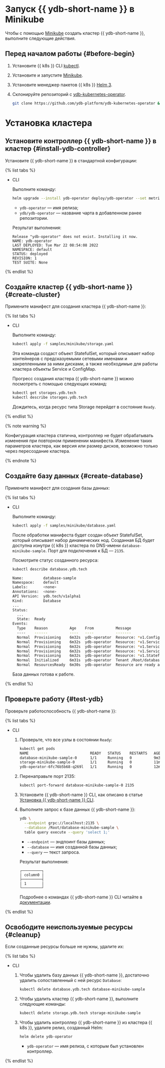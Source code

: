 # Запуск {{ ydb-short-name }} в Minikube


Чтобы с помощью [Minikube](https://kubernetes.io/ru/docs/tasks/tools/install-minikube/) создать кластер {{ ydb-short-name }}, выполните следующие действия.

## Перед началом работы {#before-begin}

1. Установите {{ k8s }} CLI [kubectl](https://kubernetes.io/docs/tasks/tools/install-kubectl).
1. Установите и запустите [Minikube](https://kubernetes.io/ru/docs/tasks/tools/install-minikube/).
1. Установите менеджер пакетов {{ k8s }} [Нelm 3](https://helm.sh/docs/intro/install/).
1. Склонируйте репозиторий с [ydb-kubernetes-operator](https://github.com/ydb-platform/ydb-kubernetes-operator).

      ```bash
      git clone https://github.com/ydb-platform/ydb-kubernetes-operator && cd ydb-kubernetes-operator
      ```

# Установка кластера

## Установите контроллер {{ ydb-short-name }} в кластер {#install-ydb-controller}

Установите {{ ydb-short-name }} в стандартной конфигурации:

{% list tabs %}

- CLI

  Выполните команду:

  ```bash
  helm upgrade --install ydb-operator deploy/ydb-operator --set metrics.enabled=false
  ```

  * `ydb-operator` — имя релиза;
  * `ydb/ydb-operator` — название чарта в добавленном ранее репозитории.

  Результат выполнения:

  ```text
  Release "ydb-operator" does not exist. Installing it now.
  NAME: ydb-operator
  LAST DEPLOYED: Tue Mar 22 08:54:08 2022
  NAMESPACE: default
  STATUS: deployed
  REVISION: 1
  TEST SUITE: None
  ```

{% endlist %}

## Создайте кластер {{ ydb-short-name }} {#create-cluster}

Примените манифест для создания кластера {{ ydb-short-name }}:

{% list tabs %}

- CLI

  Выполните команду:

  ```bash
  kubectl apply -f samples/minikube/storage.yaml
  ```

  Эта команда создаст объект StatefulSet, который описывает набор контейнеров с предсказуемыми сетевыми именами и закрепленными за ними дисками, а также необходимые для работы кластера объекты Service и ConfigMap.

  Прогресс создания кластера {{ ydb-short-name }} можно посмотреть с помощью следующих команд:

  ```bash
  kubectl get storages.ydb.tech
  kubectl describe storages.ydb.tech
  ```

  Дождитесь, когда ресурс типа Storage перейдет в состояние `Ready`.

{% endlist %}

{% note warning %}

Конфигурация кластера статична, контроллер не будет обрабатывать изменения при повторном применении манифеста. Изменение таких параметров кластера, как версия или размер дисков, возможно только через пересоздание кластера.

{% endnote %}

## Создайте базу данных {#create-database}

Примените манифест для создания базы данных:

{% list tabs %}

- CLI

  Выполните команду:

  ```bash
  kubectl apply -f samples/minikube/database.yaml
  ```

  После обработки манифеста будет создан объект StatefulSet, который описывает набор динамических нод. Созданная БД будет доступна изнутри {{ k8s }} кластера по DNS-имени `database-minikube-sample`. Порт для подключения к БД — `2135`.

  Посмотрите статус созданного ресурса:

  ```bash
  kubectl describe database.ydb.tech

  Name:         database-sample
  Namespace:    default
  Labels:       <none>
  Annotations:  <none>
  API Version:  ydb.tech/v1alpha1
  Kind:         Database
  ...
  Status:
    ...
    State:  Ready
  Events:
    Type    Reason          Age    From          Message
    ----    ------          ----   ----          -------
    Normal  Provisioning    6m32s  ydb-operator  Resource: *v1.ConfigMap, Namespace: default, Name: database-minikube-sample, changed, result: created
    Normal  Provisioning    6m32s  ydb-operator  Resource: *v1.Service, Namespace: default, Name: database-minikube-sample-grpc, changed, result: created
    Normal  Provisioning    6m32s  ydb-operator  Resource: *v1.Service, Namespace: default, Name: database-minikube-sample-interconnect, changed, result: created
    Normal  Provisioning    6m32s  ydb-operator  Resource: *v1.Service, Namespace: default, Name: database-minikube-sample-status, changed, result: created
    Normal  Provisioning    6m32s  ydb-operator  Resource: *v1.StatefulSet, Namespace: default, Name: database-minikube-sample, changed, result: created
    Normal  Initialized     6m31s  ydb-operator  Tenant /Root/database-minikube-sample created
    Normal  ResourcesReady  6m30s  ydb-operator  Resource are ready and DB is initialized
  ```

  База данных готова к работе.

{% endlist %}

## Проверьте работу {#test-ydb}

Проверьте работоспособность {{ ydb-short-name }}:

{% list tabs %}

- CLI

  1. Проверьте, что все узлы в состоянии `Ready`:

      ```bash
      kubectl get pods
      NAME                            READY   STATUS    RESTARTS   AGE
      database-minikube-sample-0      1/1     Running   0          9m33s
      storage-minikube-sample-0       1/1     Running   0          11m
      ydb-operator-6fc76b5b68-q269l   1/1     Running   0          12m      
      ```

  1. Перенаправьте порт 2135:

      ```bash
      kubectl port-forward database-minikube-sample-0 2135
      ```

  1. Установите {{ ydb-short-name }} CLI, как описано в статье [Установка {{ ydb-short-name }} CLI](../../../reference/ydb-cli/install.md).


  1. Выполните запрос к базе данных {{ ydb-short-name }}:

      ```bash
      ydb \
        --endpoint grpc://localhost:2135 \
        --database /Root/database-minikube-sample \
        table query execute --query 'select 1;'
      ```

      * `--endpoint` — эндпоинт базы данных;
      * `--database` — имя созданной базы данных;
      * `--query` — текст запроса.

      Результат выполнения:

      ```text
      ┌─────────┐
      | column0 |
      ├─────────┤
      | 1       |
      └─────────┘
      ```

      Подробнее о командах {{ ydb-short-name }} CLI читайте в [документации](../../../reference/ydb-cli/index.md).

{% endlist %}

## Освободите неиспользуемые ресурсы {#cleanup}

Если созданные ресурсы больше не нужны, удалите их:

{% list tabs %}

- CLI

  1. Чтобы удалить базу данных {{ ydb-short-name }}, достаточно удалить сопоставленный с ней ресурс `Database`:

      ```bash
      kubectl delete database.ydb.tech database-minikube-sample
      ```

  1. Чтобы удалить кластер {{ ydb-short-name }}, выполните следующие команды:

      ```bash
      kubectl delete storage.ydb.tech storage-minikube-sample
      ```

  1. Чтобы удалить контроллер {{ ydb-short-name }} из кластера {{ k8s }}, удалите релиз, созданный Helm:

      ```bash
      helm delete ydb-operator
      ```

      * `ydb-operator` — имя релиза, с которым был установлен контроллер.

{% endlist %}

